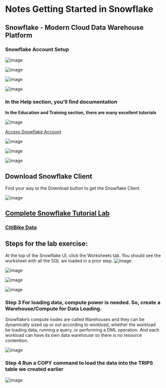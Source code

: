 # Notes  Getting Started in Snowflake


## Snowflake - Modern Cloud Data Warehouse Platform

### Snowflake Account Setup

![image](https://user-images.githubusercontent.com/68102477/121111739-c309b980-c852-11eb-9cea-e88b96b0f997.png)

![image](https://user-images.githubusercontent.com/68102477/121111774-d0bf3f00-c852-11eb-8c1a-aa1b8d34387c.png)

![image](https://user-images.githubusercontent.com/68102477/121111816-e5033c00-c852-11eb-8780-dbcffee1ec0e.png)

![image](https://user-images.githubusercontent.com/68102477/121111914-082deb80-c853-11eb-9f24-741d94ae3c15.png)

### In the Help section, you’ll find documentation

**In the Education and Training section, there are many excellent tutorials**

![image](https://user-images.githubusercontent.com/68102477/121113478-72e02680-c855-11eb-9cf6-3c605a4e4d45.png)

[Access Snowflake Account](https://hf07313.australia-east.azure.snowflakecomputing.com/)

![image](https://user-images.githubusercontent.com/68102477/121113755-e97d2400-c855-11eb-9104-a5004f63422a.png)


![image](https://user-images.githubusercontent.com/68102477/121112412-b89bef80-c853-11eb-94d3-caefdc251930.png)

![image](https://user-images.githubusercontent.com/68102477/121112490-d2d5cd80-c853-11eb-94df-b5c11ac1f978.png)


 
## Download Snowflake Client
Find your way to the Download button to get the Snowflake Client.

 ![image](https://user-images.githubusercontent.com/68102477/121123160-133e4700-c866-11eb-9b91-b55320ec7188.png)
 
 ## [Complete Snowflake Tutorial Lab](https://s3.amazonaws.com/snowflake-workshop-lab/Snowflake_free_trial_LabGuide.pdf)

### [CitiBike Data](https://www.citibikenyc.com/system-data)

## Steps for the lab exercise:

At the top of the Snowflake UI, click the Worksheets tab. You should see the worksheet
with all the SQL we loaded in a prior step.
![image](https://user-images.githubusercontent.com/68102477/121143309-4392df00-c880-11eb-8260-da9789049aef.png)

![image](https://user-images.githubusercontent.com/68102477/121157225-b5712580-c88c-11eb-8aa4-b995ef7b55ed.png)

![image](https://user-images.githubusercontent.com/68102477/121158693-e736bc00-c88d-11eb-9faf-8f9fa51e2aad.png)

![image](https://user-images.githubusercontent.com/68102477/121164258-cfae0200-c892-11eb-90ff-1c8d0f765553.png)

### Step 3 For loading data, compute power is needed. So, create a Warehouse/Compute for Data Loading.

Snowflake’s compute nodes are called Warehouses and they can be dynamically sized up or out according to workload, whether the workload be loading data, running a query, or performing a DML operation. And each workload can have its own data
warehouse so there is no resource contention.

![image](https://user-images.githubusercontent.com/68102477/121168823-b60eb980-c896-11eb-892e-02087af0d3da.png)

### Step 4 Run a COPY command to load the data into the TRIPS table we created earlier

![image](https://user-images.githubusercontent.com/68102477/121169273-2cabb700-c897-11eb-8cd5-1f69c37e1a81.png)



